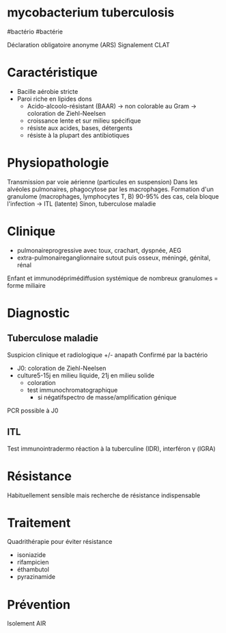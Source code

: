 # mycobacterium tuberculosis
#bactério #bactérie 


Déclaration obligatoire anonyme (ARS)
Signalement CLAT 


# Caractéristique


- Bacille aérobie stricte 
- Paroi riche en lipides dons 
    - Acido-alcoolo-résistant (BAAR) -> non colorable au Gram -> coloration de Ziehl-Neelsen 
    - croissance lente et sur milieu spécifique 
    - résiste aux acides, bases, détergents 
    - résiste à la plupart des antibiotiques 


# Physiopathologie


Transmission par voie aérienne (particules en suspension)
Dans les alvéoles pulmonaires, phagocytose par les macrophages.
Formation d'un granulome (macrophages, lymphocytes T, B)
90-95% des cas, cela bloque l'infection -> ITL (latente)
Sinon, tuberculose maladie 


# Clinique


- pulmonaireprogressive avec toux, crachart, dyspnée, AEG 
- extra-pulmonaireganglionnaire sutout puis osseux, méningé, génital, rénal 

Enfant et immunodéprimédiffusion systémique de nombreux granulomes = forme miliaire 


# Diagnostic



## Tuberculose maladie


Suspicion clinique et radiologique +/- anapath
Confirmé par la bactério 

- J0: coloration de Ziehl-Neelsen 
- culture5-15j en milieu liquide, 21j en milieu solide 
    - coloration 
    - test immunochromatographique 
        - si négatifspectro de masse/amplification génique 

PCR possible à J0 


## ITL


Test immunointradermo réaction à la tuberculine (IDR), interféron γ (IGRA) 


# Résistance


Habituellement sensible mais recherche de résistance indispensable 


# Traitement


Quadrithérapie pour éviter résistance 

- isoniazide 
- rifampicien 
- éthambutol 
- pyrazinamide 


# Prévention


Isolement AIR 
